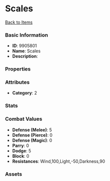# Scales



[Back to Items](../items.md)

### Basic Information

- **ID**: 9905801
- **Name**: Scales
- **Description**: 

### Properties


### Attributes

- **Category**: 2

### Stats


### Combat Values

- **Defense (Melee)**: 5
- **Defense (Pierce)**: 0
- **Defense (Magic)**: 0
- **Parry**: 0
- **Dodge**: 5
- **Block**: 0
- **Resistances**: Wind,100,Light,-50,Darkness,90

### Assets


